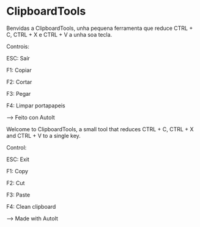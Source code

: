 # ClipboardTools

Benvidas a ClipboardTools, unha pequena ferramenta que reduce CTRL + C, CTRL + X e CTRL + V a unha soa tecla.

Controis:

ESC: Saír

F1: Copiar

F2: Cortar

F3: Pegar

F4: Limpar portapapeis

--> Feito con AutoIt



Welcome to ClipboardTools, a small tool that reduces CTRL + C, CTRL + X and CTRL + V to a single key.

Control:

ESC: Exit

F1: Copy

F2: Cut

F3: Paste

F4: Clean clipboard

--> Made with AutoIt
